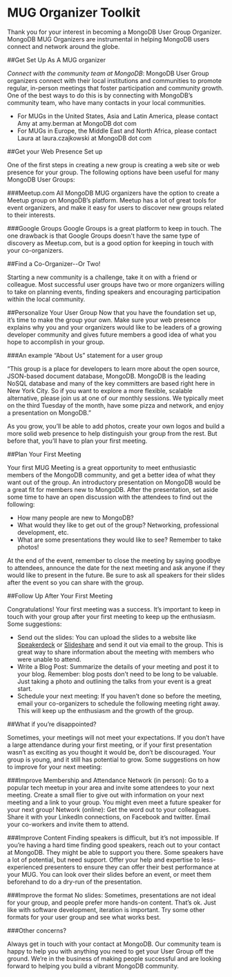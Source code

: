 MUG Organizer Toolkit
=====================================

Thank you for your interest in becoming a MongoDB User Group Organizer. MongoDB MUG Organizers are instrumental in helping MongoDB users connect and network around the globe.

##Get Set Up As A MUG organizer

*Connect with the community team at MongoDB*:  MongoDB User Group organizers connect with their local institutions and communities to promote regular, in-person meetings that foster participation and community growth. One of the best ways to do this is by connecting with MongoDB’s community team, who have many contacts in your local communities.

* For MUGs in the United States, Asia and Latin America, please contact Amy at amy.berman at MongoDB dot com
* For MUGs in Europe, the Middle East and North Africa, please contact Laura at laura.czajkowski at MongoDB dot com

##Get your Web Presence Set up

One of the first steps in creating a new group is creating a web site or web presence for your group. The following options have been useful for many MongoDB User Groups:

###Meetup.com
All MongoDB MUG organizers have the option to create a Meetup group on MongoDB’s
platform. Meetup has a lot of great tools for event organizers, and make it easy for users to
discover new groups related to their interests.

###Google Groups
Google Groups is a great platform to keep in touch. The one drawback is that Google Groups doesn't have the same type of discovery as Meetup.com, but is a good option for keeping in touch with your co-organizers.

##Find a Co-Organizer--Or Two!

Starting a new community is a challenge, take it on with a friend or colleague. Most successful user groups have two or more organizers willing to take on planning events, finding speakers and encouraging participation within the local community.

##Personalize Your User Group
Now that you have the foundation set up, it’s time to make the group your own. Make sure your web presence explains why you and your organizers would like to be leaders of a growing developer community and gives future members a good idea of what you hope to accomplish in your group.

###An example “About Us” statement for a user group

“This group is a place for developers to learn more about the open source, JSON-based document database, MongoDB. MongoDB is the leading NoSQL database and many of the key committers are based right here in New York City. So if you want to explore a more flexible, scalable alternative, please join us at one of our monthly sessions. We typically meet on the third Tuesday of the month, have some pizza and network, and enjoy a presentation on MongoDB.”

As you grow, you’ll be able to add photos, create your own logos and build a more solid web presence to help distinguish your group from the rest. But before that, you’ll have to plan your first meeting.

##Plan Your First Meeting

Your first MUG Meeting is a great opportunity to meet enthusiastic members of the MongoDB community, and get a better idea of what they want out of the group. An introductory presentation on MongoDB would be a great fit for members new to MongoDB.
After the presentation, set aside some time to have an open discussion with the attendees to find out the following:
* How many people are new to MongoDB?
* What would they like to get out of the group? Networking, professional development, etc.
* What are some presentations they would like to see?
Remember to take photos!

At the end of the event, remember to close the meeting by saying goodbye to attendees, announce the date for the next meeting and ask anyone if they would like to present in the future. Be sure to ask all speakers for their slides after the event so you can share with the group.

##Follow Up After Your First Meeting

Congratulations! Your first meeting was a success. It’s important to keep in touch with your group after your first meeting to keep up the enthusiasm. Some suggestions:

* Send out the slides: You can upload the slides to a website like [Speakerdeck](https://speakerdeck.com/) or [Slideshare](http://www.slideshare.net/) and send it out via email to the group. This is great way to share information about the meeting with members who were unable to attend.
* Write a Blog Post: Summarize the details of your meeting and post it to your blog. Remember: blog posts don’t need to be long to be valuable. Just taking a photo and outlining the talks from your event is a great start.
* Schedule your next meeting: If you haven’t done so before the meeting, email your co-organizers to schedule the following meeting right away. This will keep up the enthusiasm and the growth of the group.

##What if you’re disappointed?

Sometimes, your meetings will not meet your expectations. If you don’t have a large attendance during your first meeting, or if your first presentation wasn’t as exciting as you thought it would be, don’t be discouraged. Your group is young, and it still has potential to grow. Some suggestions on how to improve for your next meeting:

###Improve Membership and Attendance
Network (in person): Go to a popular tech meetup in your area and invite some attendees to your next meeting. Create a small flier to give out with information on your next meeting and a link to your group. You might even meet a future speaker for your next group!
Network (online): Get the word out to your colleagues. Share it with your LinkedIn connections, on Facebook and twitter. Email your co-workers and invite them to attend.

###Improve Content
Finding speakers is difficult, but it’s not impossible. If you’re having a hard time finding good speakers, reach out to your contact at MongoDB. They might be able to support you there.
Some speakers have a lot of potential, but need support. Offer your help and expertise to less-experienced presenters to ensure they can offer their best performance at your MUG. You can look over their slides before an event, or meet them beforehand to do a dry-run of the presentation.

###Improve the format
No slides: Sometimes, presentations are not ideal for your group, and people prefer more hands-on content. That’s ok. Just like with software development, iteration is important. Try some other formats for your user group and see what works best.

###Other concerns?

Always get in touch with your contact at MongoDB. Our community team is happy to help you with anything you need to get your User Group off the ground. We’re in the business of making people successful and are looking forward to helping you build a vibrant MongoDB community.
